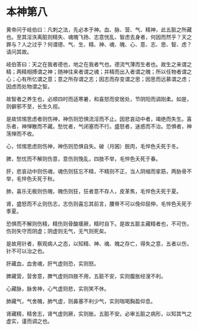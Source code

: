 # 本神第八



黄帝问于岐伯曰：凡刺之法，先必本于神。血、脉、营、气、精神，此五脏之所藏也。至其淫泆离脏则精失、魂魄飞扬、志意恍乱、智虑去身者，何因而然乎？天之罪与？人之过乎？何谓德、气、生、精、神、魂、魄、心、意、志、思、智、虑？请问其故。


岐伯答曰：天之在我者德也，地之在我者气也。德流气薄而生者也。故生之来谓之精；两精相搏谓之神；随神往来者谓之魂；并精而出入者谓之魄；所以任物者谓之心；心有所忆谓之意；意之所存谓之志；因志而存变谓之思；因思而远慕谓之虑；因虑而处物谓之智。


故智者之养生也，必顺四时而适寒暑，和喜怒而安居处，节阴阳而调刚柔。如是，则僻邪不至，长生久视。


是故怵惕思虑者则伤神，神伤则恐惧流淫而不止。因悲哀动中者，竭绝而失生。喜乐者，神惮散而不藏。愁忧者，气闭塞而不行。盛怒者，迷惑而不治。恐惧者，神荡惮而不收。


心，怵惕思虑则伤神，神伤则恐惧自失。破（月囷）脱肉，毛悴色夭死于冬。


脾，愁忧而不解则伤意，意伤则悗乱，四肢不举，毛悴色夭死于春。


肝，悲哀动中则伤魂，魂伤则狂忘不精，不精则不正，当人阴缩而挛筋，两胁骨不举，毛悴色夭死于秋。


肺，喜乐无极则伤魄，魄伤则狂，狂者意不存人，皮革焦，毛悴色夭死于夏。


肾，盛怒而不止则伤志，志伤则喜忘其前言，腰脊不可以俛仰屈伸，毛悴色夭死于季夏。


恐惧而不解则伤精，精伤则骨酸痿厥，精时自下。是故五脏主藏精者也，不可伤，伤则失守而阴虚；阴虚则无气，无气则死矣。


是故用针者，察观病人之态，以知精、神、魂、魄之存亡，得失之意，五者以伤，针不可以治之也。


肝藏血，血舍魂，肝气虚则恐，实则怒。


脾藏营，营舍意，脾气虚则四肢不用，五脏不安，实则腹胀经溲不利。


心藏脉，脉舍神，心气虚则悲，实则笑不休。


肺藏气，气舍魄，肺气虚，则鼻塞不利少气，实则喘喝胸盈仰息。


肾藏精，精舍志，肾气虚则厥，实则胀。五脏不安。必审五脏之病形，以知其气之虚实，谨而调之也。